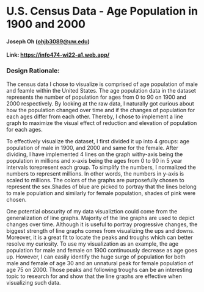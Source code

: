 # U.S. Census Data - Age Population in 1900 and 2000
#### Joseph Oh (ohjb3089@uw.edu)

**Link: https://info474-wi22-a1.web.app/**

### Design Rationale:

The census data I chose to visualize is comprised of age population of male and feamle within the United States. The age population data in the dataset represents the number of population for ages from 0 to 90 on 1900 and 2000 respectively. By looking at the raw data, I naturally got curious about how the population changed over time and if the changes of population for each ages differ from each other. Thereby, I chose to implement a line graph to maximize the visual effect of reduction and elevation of population for each ages. 

To effectively visualize the dataset, I first divided it up into 4 groups: age population of male in 1900, and 2000 and same for the female. After dividing, I have implemented 4 lines on the graph withy-axis being the population in millions and x-axis being the ages from 0 to 90 in 5 year intervals torepresent each group. To simplify the numbers, I normalized the numbers to represent millions. In other words, the numbers in y-axis is scaled to millions. The colors of the graphs are purposefully chosen to represent the sex.Shades of blue are picked to portray that the lines belong to male population and similarly for female population, shades of pink were chosen.
    
One potential obscurity of my data visualiztion could come from the generalization of line graphs. Majority of the line graphs are used to depict changes over time. Although it is useful to portray progressive changes, the biggest strength of line graphs comes from visualizing the ups and downs. Moreover, it is a great fit to locate the peaks and troughs which can better resolve my curiosity. To use my visualization as an example, the age population for male and female on 1900 continuously decrease as age goes up. However, I can easily identify the huge surge of population for both male and female of age 30 and an unnatural peak for female population of age 75 on 2000. Those peaks and following troughs can be an interesting topic to research for and show that the line graphs are effective when visualizing such data.



